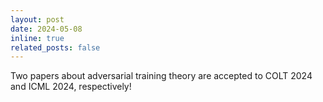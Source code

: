 ```yaml
---
layout: post
date: 2024-05-08
inline: true
related_posts: false
---
```


Two papers about adversarial training theory are accepted to COLT 2024 and ICML 2024, respectively!
